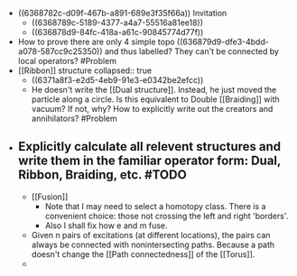 - ((6368782c-d09f-467b-a891-689e3f35f66a)) Invitation
	- ((6368789c-5189-4377-a4a7-55516a81ee18))
	- ((636878d9-84fc-418a-a61c-90845774d77f))
- How to prove there are only 4 simple topo ((636879d9-dfe3-4bdd-a078-587cc9c25350)) and thus labelled? They can't be connected by local operators?
   #Problem
- [[Ribbon]] structure
  collapsed:: true
	- ((6371a8f3-e2d5-4eb9-91e3-e0342be2efcc))
	- He doesn't write the [[Dual structure]]. Instead, he just moved the particle along a circle.
	  Is this equivalent to Double [[Braiding]] with vacuum? If not, why? How to explicitly write out the creators and annihilators? #Problem
- ## Explicitly calculate all relevent structures and write them in the familiar operator form: Dual, Ribbon, Braiding, etc. #TODO
	- [[Fusion]]
		- Note that I may need to select a homotopy class. There is a convenient choice: those not crossing the left and right 'borders'.
		- Also I shall fix how e and m fuse.
	- Given n pairs of excitations (at different locations), the pairs can always be connected with nonintersecting paths. Because a path doesn't change the [[Path connectedness]] of the [[Torus]].
	-